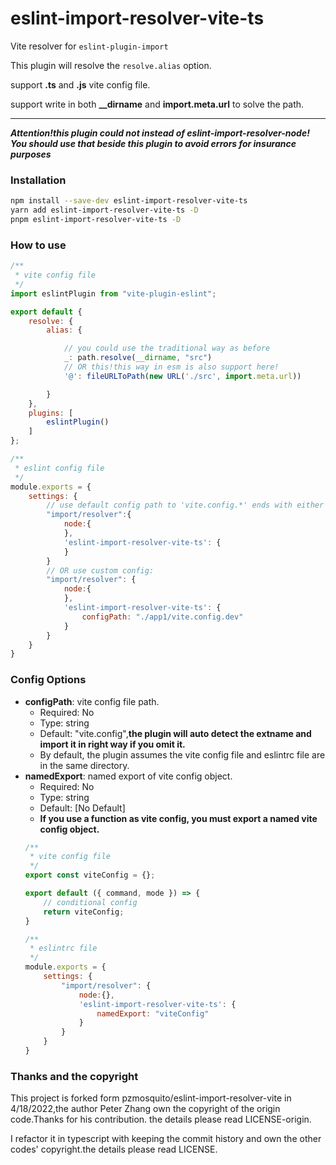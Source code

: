 # eslint-import-resolver-vite-ts

Vite resolver for `eslint-plugin-import`

This plugin will resolve the `resolve.alias` option.

support **.ts** and **.js** vite config file.

support write in both **__dirname** and **import.meta.url** to solve the path.

***
***Attention!this plugin could not instead of eslint-import-resolver-node! You should use that beside this plugin to avoid errors for insurance purposes***
### Installation
```sh
npm install --save-dev eslint-import-resolver-vite-ts
yarn add eslint-import-resolver-vite-ts -D
pnpm eslint-import-resolver-vite-ts -D
```

### How to use
```js
/**
 * vite config file
 */
import eslintPlugin from "vite-plugin-eslint";

export default {
    resolve: {
        alias: {

            // you could use the traditional way as before
            _: path.resolve(__dirname, "src")
            // OR this!this way in esm is also support here!
            '@': fileURLToPath(new URL('./src', import.meta.url))

        }
    },
    plugins: [
        eslintPlugin()
    ]
};

/**
 * eslint config file
 */
module.exports = {
    settings: {
        // use default config path to 'vite.config.*' ends with either js or ts:
        "import/resolver":{
            node:{
            },
            'eslint-import-resolver-vite-ts': {
            }
        }
        // OR use custom config:
        "import/resolver": {
            node:{
            },
            'eslint-import-resolver-vite-ts': {
                configPath: "./app1/vite.config.dev"
            }
        }
    }
}
```
### Config Options
- **configPath**: vite config file path.
  - Required: No
  - Type: string
  - Default: "vite.config",**the plugin will auto detect the extname and import it in right way if you omit it.**
  - By default, the plugin assumes the vite config file and eslintrc file are in the same directory.
- **namedExport**: named export of vite config object.
  - Required: No
  - Type: string
  - Default: [No Default]
  - **If you use a function as vite config, you must export a named vite config object.**
  ```js
  /**
   * vite config file
   */
  export const viteConfig = {};
  
  export default ({ command, mode }) => {
      // conditional config
      return viteConfig;
  }

  /**
   * eslintrc file
   */
  module.exports = {
      settings: {
          "import/resolver": {
              node:{},
              'eslint-import-resolver-vite-ts': {
                  namedExport: "viteConfig"
              }
          }
      }
  }
  ```
### Thanks and the copyright

This project is forked form pzmosquito/eslint-import-resolver-vite in 4/18/2022,the author Peter Zhang own the copyright of the origin code.Thanks for his contribution. the details please read LICENSE-origin.

I refactor it in typescript with keeping the commit history and own the other codes' copyright.the details please read LICENSE.
